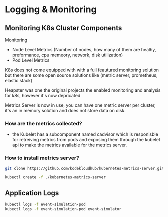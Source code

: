 # Logging & Monitoring

## Monitoring K8s Cluster Components

Monitoring

- Node Level Metrics (Number of nodes, how many of them are healhy, preformance, cpu memeory, network, disk utilization)
- Pod Level Metrics

K8s does not come equipped with with a full feautured monitoring solution but there are some open source solutions like (metric server, prometheus, elastic stack)

Heapster was one the original projects the enabled monitoring and analysis for k8s, however it's now depricated

Metrics Server is now in use, you can have one metric server per cluster, it's an in memory solution and does not store data on disk.

### How are the metrics collected?

- the Kubelet has a subcomponent named cadvisor which is responisble for retreiving metrics from pods and exposing them through the kubelet api to make the metrics available for the metrics server.

### How to install metrics server?

```bash
git clone https://github.com/kodekloudhub/kubernetes-metrics-server.git

kubectl create -f ./kubernetes-metrics-server
```

## Application Logs

```bash
kubectl logs -f event-simulation-pod
kubectl logs -f event-simulation-pod event-simulator
```

